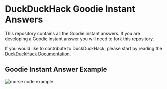 # DuckDuckHack Goodie Instant Answers

This repository contains all the Goodie instant answers. If you are developing a Goodie instant answer you will need to fork this repository.

If you would like to contribute to DuckDuckHack, please start by reading the [DuckDuckHack Documentation](#).

## Goodie Instant Answer Example
![morse code example](https://s3.amazonaws.com/ddg-assets/docs/goodie_example.png)
